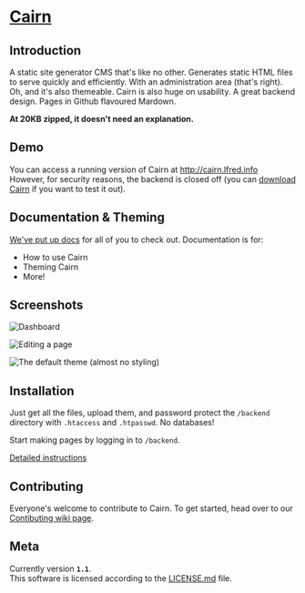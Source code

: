[Cairn](https://cairn.xng.pw)
=====

Introduction
------------

A static site generator CMS that's like no other. Generates static HTML files to serve quickly and efficiently.
With an administration area (that's right). Oh, and it's also themeable.
Cairn is also huge on usability. A great backend design. Pages in Github flavoured Mardown.

**At 20KB zipped, it doesn't need an explanation.**

Demo
----

You can access a running version of Cairn at http://cairn.lfred.info  
However, for security reasons, the backend is closed off (you can [download Cairn](https://github.com/alfredxing/cairn/archive/master.zip) if you want to test it out).

Documentation & Theming
-----------------------

[We've put up docs](https://github.com/alfredxing/cairn/wiki/Documentation) for all of you to check out.
Documentation is for:
* How to use Cairn
* Theming Cairn
* More!

Screenshots
-----------

![Dashboard](http://cairn.lfred.info/backend.png)

![Editing a page](http://cairn.lfred.info/edit.png)

![The default theme (almost no styling)](http://cairn.lfred.info/demo.png)

Installation
------------

Just get all the files, upload them, and password protect the `/backend` directory with `.htaccess` and `.htpasswd`.
No databases!

Start making pages by logging in to `/backend`.

[Detailed instructions](https://github.com/alfredxing/cairn/wiki/Installation-&-Setup)


Contributing
------------

Everyone's welcome to contribute to Cairn. To get started, head over to our [Contibuting wiki page](https://github.com/alfredxing/cairn/wiki/Contributing).


Meta
----

Currently version **`1.1`**.  
This software is licensed according to the [LICENSE.md](https://raw.github.com/alfredxing/cairn/master/LICENSE.md) file.
